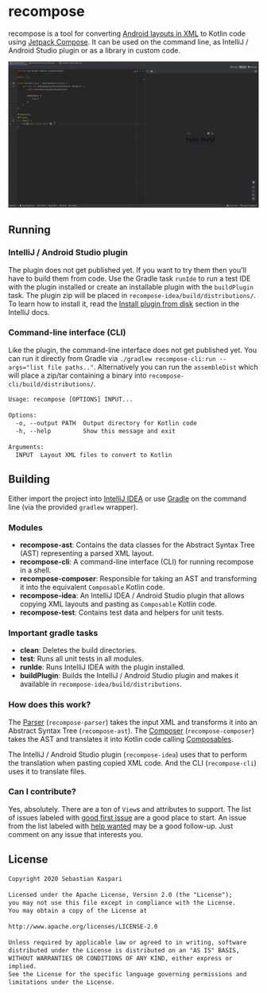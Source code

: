 # recompose

recompose is a tool for converting [Android layouts in XML](https://developer.android.com/guide/topics/ui/declaring-layout)
to Kotlin code using [Jetpack Compose](https://developer.android.com/jetpack/compose). It can be used on the command line,
as IntelliJ / Android Studio plugin or as a library in custom code.

![](demo.gif)

## Running

### IntelliJ / Android Studio plugin

The plugin does not get published yet. If you want to try them then you'll have to build them from code. Use the Gradle task `runIde` to run a test IDE with the plugin installed or create an installable plugin with the `buildPlugin` task. The plugin zip will be placed in `recompose-idea/build/distributions/`. To learn how to install it, read the [Install plugin from disk](https://www.jetbrains.com/help/idea/managing-plugins.html#install_plugin_from_disk) section in the IntelliJ docs.

### Command-line interface (CLI)

Like the plugin, the command-line interface does not get published yet. You can run it directly from Gradle via
`./gradlew recompose-cli:run --args="list file paths.."`. Alternatively you can run the `assembleDist` which will place
a zip/tar containing a binary into `recompose-cli/build/distributions/`.

```
Usage: recompose [OPTIONS] INPUT...

Options:
  -o, --output PATH  Output directory for Kotlin code
  -h, --help         Show this message and exit

Arguments:
  INPUT  Layout XML files to convert to Kotlin
```

## Building

Either import the project into [IntelliJ IDEA](https://www.jetbrains.com/idea/) or use [Gradle](https://gradle.org/) on
the command line (via the provided `gradlew` wrapper).

### Modules

* **recompose-ast**: Contains the data classes for the Abstract Syntax Tree (AST) representing a parsed XML layout.
* **recompose-cli**: A command-line interface (CLI) for running recompose in a shell.
* **recompose-composer**: Responsible for taking an AST and transforming it into the equivalent `Composable` Kotlin code.
* **recompose-idea**: An IntelliJ IDEA / Android Studio plugin that allows copying XML layouts and pasting as
`Composable` Kotlin code.
* **recompose-test**: Contains test data and helpers for unit tests. 

### Important gradle tasks

* **clean**: Deletes the build directories.
* **test**: Runs all unit tests in all modules.
* **runIde**: Runs IntelliJ IDEA with the plugin installed. 
* **buildPlugin**: Builds the IntelliJ / Android Studio plugin and makes it available in `recompose-idea/build/distributions`.

### How does this work?

The [Parser](https://github.com/pocmo/recompose/blob/main/recompose-parser/src/main/kotlin/recompose/parser/Parser.kt) (`recompose-parser`) takes the input XML and transforms it into an
Abstract Syntax Tree (`recompose-ast`). The [Composer](https://github.com/pocmo/recompose/blob/main/recompose-composer/src/main/kotlin/recompose/composer/Composer.kt) (`recompose-composer`)
takes the AST and translates it into Kotlin code calling [Composables](https://developer.android.com/reference/kotlin/androidx/compose/runtime/Composable).

The IntelliJ / Android Studio plugin (`recompose-idea`) uses that to perform the translation when pasting copied XML code. And the CLI (`recompose-cli`) uses it to translate files.

### Can I contribute?

Yes, absolutely. There are a ton of `View`s and attributes to support. The list of issues labeled with [good first issue](https://github.com/pocmo/recompose/issues?q=is%3Aissue+is%3Aopen+label%3A%22good+first+issue%22) are a good place to start. An issue from the list labeled with [help wanted](https://github.com/pocmo/recompose/issues?q=is%3Aissue+is%3Aopen+label%3A%22help+wanted%22) may be a good follow-up. Just comment on any issue that interests you.

## License

```
Copyright 2020 Sebastian Kaspari

Licensed under the Apache License, Version 2.0 (the "License");
you may not use this file except in compliance with the License.
You may obtain a copy of the License at

http://www.apache.org/licenses/LICENSE-2.0

Unless required by applicable law or agreed to in writing, software
distributed under the License is distributed on an "AS IS" BASIS,
WITHOUT WARRANTIES OR CONDITIONS OF ANY KIND, either express or implied.
See the License for the specific language governing permissions and
limitations under the License.
```
